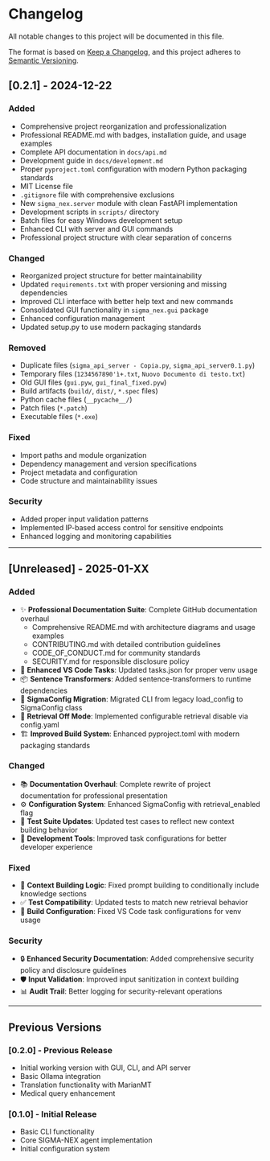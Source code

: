 # Changelog

All notable changes to this project will be documented in this file.

The format is based on [Keep a Changelog](https://keepachangelog.com/en/1.0.0/),
and this project adheres to [Semantic Versioning](https://semver.org/spec/v2.0.0.html).

## [0.2.1] - 2024-12-22

### Added
- Comprehensive project reorganization and professionalization
- Professional README.md with badges, installation guide, and usage examples
- Complete API documentation in `docs/api.md`
- Development guide in `docs/development.md`
- Proper `pyproject.toml` configuration with modern Python packaging standards
- MIT License file
- `.gitignore` file with comprehensive exclusions
- New `sigma_nex.server` module with clean FastAPI implementation
- Development scripts in `scripts/` directory
- Batch files for easy Windows development setup
- Enhanced CLI with server and GUI commands
- Professional project structure with clear separation of concerns

### Changed
- Reorganized project structure for better maintainability
- Updated `requirements.txt` with proper versioning and missing dependencies
- Improved CLI interface with better help text and new commands
- Consolidated GUI functionality in `sigma_nex.gui` package
- Enhanced configuration management
- Updated setup.py to use modern packaging standards

### Removed
- Duplicate files (`sigma_api_server - Copia.py`, `sigma_api_server0.1.py`)
- Temporary files (`1234567890'ì+.txt`, `Nuovo Documento di testo.txt`)
- Old GUI files (`gui.pyw`, `gui_final_fixed.pyw`)
- Build artifacts (`build/`, `dist/`, `*.spec` files)
- Python cache files (`__pycache__/`)
- Patch files (`*.patch`)
- Executable files (`*.exe`)

### Fixed
- Import paths and module organization
- Dependency management and version specifications
- Project metadata and configuration
- Code structure and maintainability issues

### Security
- Added proper input validation patterns
- Implemented IP-based access control for sensitive endpoints
- Enhanced logging and monitoring capabilities

---

## [Unreleased] - 2025-01-XX

### Added
- ✨ **Professional Documentation Suite**: Complete GitHub documentation overhaul
  - Comprehensive README.md with architecture diagrams and usage examples
  - CONTRIBUTING.md with detailed contribution guidelines
  - CODE_OF_CONDUCT.md for community standards
  - SECURITY.md for responsible disclosure policy
- 🔧 **Enhanced VS Code Tasks**: Updated tasks.json for proper venv usage
- 📦 **Sentence Transformers**: Added sentence-transformers to runtime dependencies
- 🔄 **SigmaConfig Migration**: Migrated CLI from legacy load_config to SigmaConfig class
- 🚫 **Retrieval Off Mode**: Implemented configurable retrieval disable via config.yaml
- 🏗️ **Improved Build System**: Enhanced pyproject.toml with modern packaging standards

### Changed
- 📚 **Documentation Overhaul**: Complete rewrite of project documentation for professional presentation
- ⚙️ **Configuration System**: Enhanced SigmaConfig with retrieval_enabled flag
- 🧪 **Test Suite Updates**: Updated test cases to reflect new context building behavior
- 🔨 **Development Tools**: Improved task configurations for better developer experience

### Fixed
- 🐛 **Context Building Logic**: Fixed prompt building to conditionally include knowledge sections
- ✅ **Test Compatibility**: Updated tests to match new retrieval behavior
- 🔧 **Build Configuration**: Fixed VS Code task configurations for venv usage

### Security
- 🔒 **Enhanced Security Documentation**: Added comprehensive security policy and disclosure guidelines
- 🛡️ **Input Validation**: Improved input sanitization in context building
- 📊 **Audit Trail**: Better logging for security-relevant operations

---

## Previous Versions

### [0.2.0] - Previous Release
- Initial working version with GUI, CLI, and API server
- Basic Ollama integration
- Translation functionality with MarianMT
- Medical query enhancement

### [0.1.0] - Initial Release
- Basic CLI functionality
- Core SIGMA-NEX agent implementation
- Initial configuration system